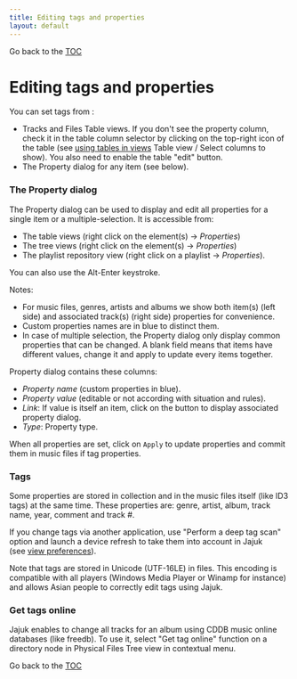 ```yaml
---
title: Editing tags and properties
layout: default
---
```

Go back to the [TOC](/manual/main.html)

# Editing tags and properties
You can set tags from :

- Tracks and Files Table views. If you don't see the property column, check it in the table column selector by clicking on the top-right icon of the table (see [using tables in views](Using_tables_in_views.html) Table view / Select columns to show). You also need to enable the table "edit" button.
- The Property dialog for any item (see below).

### The Property dialog
The Property dialog can be used to display and edit all properties for a single item or a multiple-selection. It is accessible from:

- The table views (right click on the element(s) -&gt; _Properties_)
- The tree views (right click on the element(s) -&gt; _Properties_)
- The playlist repository view (right click on a playlist -&gt; _Properties_).

<div class='info'>You can also use the Alt-Enter keystroke.</div>

Notes:

- For music files, genres, artists and albums we show both item(s) (left side) and associated track(s) (right side) properties for convenience.
- Custom properties names are in blue to distinct them.
- In case of multiple selection, the Property dialog only display common properties that can be changed. A blank field means that items have different values, change it and apply to update every items together.

Property dialog contains these columns:

- _Property name_ (custom properties in blue).
- _Property value_ (editable or not according with situation and rules).
- _Link_: If value is itself an item, click on the button to display associated property dialog.
- _Type_: Property type.

When all properties are set, click on ``Apply`` to update properties and commit them in music files if tag properties.

### Tags
Some properties are stored in collection and in the music files itself (like ID3 tags) at the same time. These properties are: genre, artist, album, track name, year, comment and track #.

If you change tags via another application, use "Perform a deep tag scan" option and launch a device refresh to take them into account in Jajuk (see [view preferences](View_preferences.html)).

Note that tags are stored in Unicode (UTF-16LE) in files. This encoding is compatible with all players (Windows Media Player or Winamp for instance) and allows Asian people to correctly edit tags using Jajuk.

### Get tags online
Jajuk enables to change all tracks for an album using CDDB music online databases (like freedb). To use it, select "Get tag online" function on a directory node in Physical Files Tree view in contextual menu.

Go back to the [TOC](/manual/main.html)